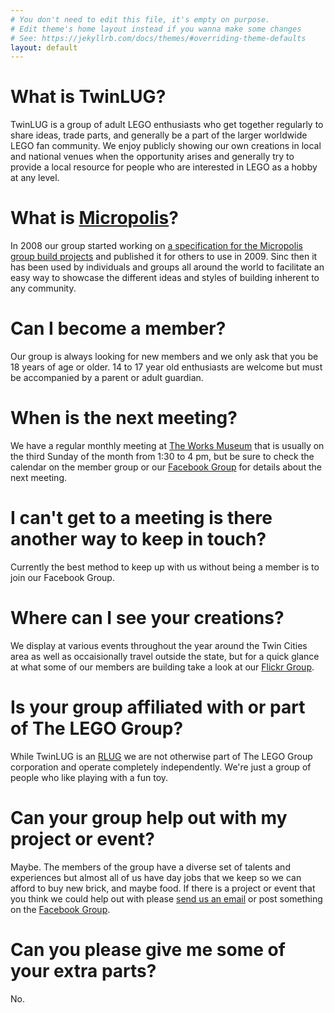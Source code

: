 ```yaml
---
# You don't need to edit this file, it's empty on purpose.
# Edit theme's home layout instead if you wanna make some changes
# See: https://jekyllrb.com/docs/themes/#overriding-theme-defaults
layout: default
---
```

# What is TwinLUG?

TwinLUG is a group of adult LEGO enthusiasts who get together regularly to share ideas, trade parts, and generally be a part of the larger worldwide LEGO fan community. We enjoy publicly showing our own creations in local and national venues when the opportunity arises and generally try to provide a local resource for people who are interested in LEGO as a hobby at any level.

# What is [Micropolis](micropolis-micro-city-standard)?

In 2008 our group started working on [a specification for the Micropolis group build projects](micropolis-micro-city-standard) and published it for others to use in 2009. Sinc then it has been used by individuals and groups all around the world to facilitate an easy way to showcase the different ideas and styles of building inherent to any community.

# Can I become a member?

Our group is always looking for new members and we only ask that you be 18 years of age or older. 14 to 17 year old enthusiasts are welcome but must be accompanied by a parent or adult guardian.

# When is the next meeting?

We have a regular monthly meeting at [The Works Museum](https://theworks.org/) that is usually on the third Sunday of the month from 1:30 to 4 pm, but be sure to check the calendar on the member group or our [Facebook Group](https://www.facebook.com/groups/TWINLUG/) for details about the next meeting.

# I can't get to a meeting is there another way to keep in touch?

Currently the best method to keep up with us without being a member is to join our Facebook Group.

<div class="fb-page" data-href="https://www.facebook.com/groups/TWINLUG/" data-tabs="events" data-width="500" data-small-header="true" data-adapt-container-width="true" data-hide-cover="false" data-show-facepile="true"></div>

# Where can I see your creations?

We display at various events throughout the year around the Twin Cities area as well as occaisionally travel outside the state, but for a quick glance at what some of our members are building take a look at our [Flickr Group](https://www.flickr.com/groups/twinlug/pool/).

<div id="fb-root"></div>
<script>(function(d, s, id) {
  var js, fjs = d.getElementsByTagName(s)[0];
  if (d.getElementById(id)) return;
  js = d.createElement(s); js.id = id;
  js.src = 'https://connect.facebook.net/en_US/sdk.js#xfbml=1&version=v3.0&appId=2075825275991417';
  fjs.parentNode.insertBefore(js, fjs);
}(document, 'script', 'facebook-jssdk'));</script><div class="fb-group" data-href="https://www.facebook.com/groups/TWINLUG/" data-width="280" data-show-social-context="false" data-show-metadata="false"></div>

# Is your group affiliated with or part of The LEGO Group?

While TwinLUG is an [RLUG](https://lan.lego.com/topic/8-welcome-start-here/?tab=comments#comment-31) we are not otherwise part of The LEGO Group corporation and operate completely independently. We're just a group of people who like playing with a fun toy.

# Can your group help out with my project or event?

Maybe. The members of the group have a diverse set of talents and experiences but almost all of us have day jobs that we keep so we can afford to buy new brick, and maybe food. If there is a project or event that you think we could help out with please [send us an email](mailto:contact@twinlug.com) or post something on the [Facebook Group](https://www.facebook.com/groups/TWINLUG/).

# Can you please give me some of your extra parts?

No.
